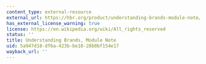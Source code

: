 ```yaml
---
content_type: external-resource
external_url: https://hbr.org/product/understanding-brands-module-note/509041-PDF-ENG
has_external_license_warning: true
license: https://en.wikipedia.org/wiki/All_rights_reserved
status: ''
title: Understanding Brands, Module Note
uid: 5a947d18-df6a-423b-be10-28b0bf154e17
wayback_url: ''
---
```

